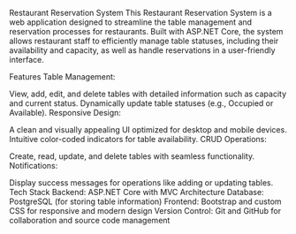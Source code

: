 Restaurant Reservation System
This Restaurant Reservation System is a web application designed to streamline the table management and reservation processes for restaurants. Built with ASP.NET Core, the system allows restaurant staff to efficiently manage table statuses, including their availability and capacity, as well as handle reservations in a user-friendly interface.

Features
Table Management:

View, add, edit, and delete tables with detailed information such as capacity and current status.
Dynamically update table statuses (e.g., Occupied or Available).
Responsive Design:

A clean and visually appealing UI optimized for desktop and mobile devices.
Intuitive color-coded indicators for table availability.
CRUD Operations:

Create, read, update, and delete tables with seamless functionality.
Notifications:

Display success messages for operations like adding or updating tables.
Tech Stack
Backend: ASP.NET Core with MVC Architecture
Database: PostgreSQL (for storing table information)
Frontend: Bootstrap and custom CSS for responsive and modern design
Version Control: Git and GitHub for collaboration and source code management
